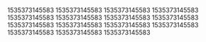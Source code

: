 1535373145583
1535373145583
1535373145583
1535373145583
1535373145583
1535373145583
1535373145583
1535373145583
1535373145583
1535373145583
1535373145583
1535373145583
1535373145583
1535373145583
1535373145583
